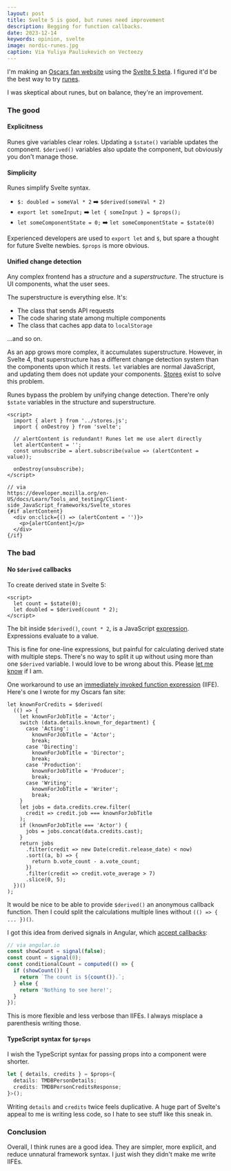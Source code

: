 ```yaml
---
layout: post
title: Svelte 5 is good, but runes need improvement
description: Begging for function callbacks.
date: 2023-12-14
keywords: opinion, svelte
image: nordic-runes.jpg
caption: Via Yuliya Pauliukevich on Vecteezy
---
```


I'm making an [Oscars fan website](https://github.com/nazariosoftwarellc/oscars.watch) using the [Svelte 5 beta](https://svelte-5-preview.vercel.app/docs/introduction). I figured it'd be the best way to try [runes][runeintro].

[runeintro]: https://svelte.dev/blog/runes

I was skeptical about runes, but on balance, they're an improvement.

### The good

#### Explicitness

Runes give variables clear roles. Updating a `$state()` variable updates the component. `$derived()` variables also update the component, but obviously you don't manage those.

#### Simplicity

Runes simplify Svelte syntax.

- `$: doubled = someVal * 2` ➡️ `$derived(someVal * 2)`
- `export let someInput;` ➡️ `let { someInput } = $props();`
- `let someComponentState = 0;` ➡️ `let someComponentState = $state(0)`

Experienced developers are used to `export let` and `$`, but spare a thought for future Svelte newbies. `$props` is more obvious.

#### Unified change detection

Any complex frontend has a _structure_ and a _superstructure_. The structure is UI components, what the user sees.

The superstructure is everything else. It's:

- The class that sends API requests
- The code sharing state among multiple components
- The class that caches app data to `localStorage`

...and so on.

As an app grows more complex, it accumulates superstructure. However, in Svelte 4, that superstructure has a different change detection system than the components upon which it rests. `let` variables are normal JavaScript, and updating them does not update your components. [Stores](https://developer.mozilla.org/en-US/docs/Learn/Tools_and_testing/Client-side_JavaScript_frameworks/Svelte_stores) exist to solve this problem.

Runes bypass the problem by unifying change detection. There're only `$state` variables in the structure and superstructure.

```svelte
<script>
  import { alert } from '../stores.js';
  import { onDestroy } from 'svelte';

  // alertContent is redundant! Runes let me use alert directly
  let alertContent = '';
  const unsubscribe = alert.subscribe(value => (alertContent = value));

  onDestroy(unsubscribe);
</script>

// via
https://developer.mozilla.org/en-US/docs/Learn/Tools_and_testing/Client-side_JavaScript_frameworks/Svelte_stores
{#if alertContent}
  <div on:click={() => (alertContent = '')}>
    <p>{alertContent}</p>
  </div>
{/if}
```

### The bad

#### No `$derived` callbacks

To create derived state in Svelte 5:

```svelte
<script>
  let count = $state(0);
  let doubled = $derived(count * 2);
</script>
```

The bit inside `$derived()`, `count * 2`, is a JavaScript [expression](https://developer.mozilla.org/en-US/docs/Web/JavaScript/Guide/Expressions_and_Operators). Expressions evaluate to a value.

This is fine for one-line expressions, but painful for calculating derived state with multiple steps. There's no way to split it up without using more than one `$derived` variable. I would love to be wrong about this. Please [let me know]({base}/contact) if I am.

<script>
  import {base} from '$app/paths';
</script>

One workaround to use an [immediately invoked function expression](https://developer.mozilla.org/en-US/docs/Glossary/IIFE) (IIFE). Here's one I wrote for my Oscars fan site:

```svelte
let knownForCredits = $derived(
  (() => {
    let knownForJobTitle = 'Actor';
    switch (data.details.known_for_department) {
      case 'Acting':
        knownForJobTitle = 'Actor';
        break;
      case 'Directing':
        knownForJobTitle = 'Director';
        break;
      case 'Production':
        knownForJobTitle = 'Producer';
        break;
      case 'Writing':
        knownForJobTitle = 'Writer';
        break;
    }
    let jobs = data.credits.crew.filter(
      credit => credit.job === knownForJobTitle
    );
    if (knownForJobTitle === 'Actor') {
      jobs = jobs.concat(data.credits.cast);
    }
    return jobs
      .filter(credit => new Date(credit.release_date) < now)
      .sort((a, b) => {
        return b.vote_count - a.vote_count;
      })
      .filter(credit => credit.vote_average > 7)
      .slice(0, 5);
  })()
);
```

It would be nice to be able to provide `$derived()` an anonymous callback function. Then I could split the calculations multiple lines without `(() => { ... })()`.

I got this idea from derived signals in Angular, which [accept callbacks](https://angular.io/guide/signals#computed-signals):

```typescript
// via angular.io
const showCount = signal(false);
const count = signal(0);
const conditionalCount = computed(() => {
  if (showCount()) {
    return `The count is ${count()}.`;
  } else {
    return 'Nothing to see here!';
  }
});
```

This is more flexible and less verbose than IIFEs. I always misplace a parenthesis writing those.

#### TypeScript syntax for `$props`

I wish the TypeScript syntax for passing props into a component were shorter.

```typescript
let { details, credits } = $props<{
  details: TMDBPersonDetails;
  credits: TMDBPersonCreditsResponse;
}>();
```

Writing `details` and `credits` twice feels duplicative. A huge part of Svelte's appeal to me is writing less code, so I hate to see stuff like this sneak in.

### Conclusion

Overall, I think runes are a good idea. They are simpler, more explicit, and reduce unnatural framework syntax. I just wish they didn't make me write IIFEs.
